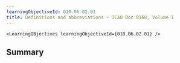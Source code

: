 ```yaml
---
learningObjectiveId: 010.06.02.01
title: Definitions and abbreviations - ICAO Doc 8168, Volume I
---
```


```tsx eval
<LearningOBjectives learningObjectiveId={010.06.02.01} />
```

## Summary
